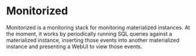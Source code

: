 # Monitorized

Monitorized is a monitoring stack for monitoring materialized instances. At the moment, it works
by periodically running SQL queries against a materialized instance, inserting those events into
another materialized instance and presenting a WebUI to view those events.
